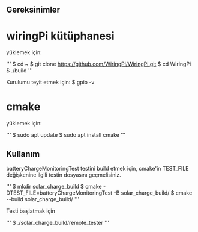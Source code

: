 ## Gereksinimler

# wiringPi kütüphanesi
yüklemek için:

'''
$ cd ~
$ git clone https://github.com/WiringPi/WiringPi.git
$ cd WiringPi
$ ./build
'''

Kurulumu teyit etmek için: $ gpio -v

# cmake
yüklemek için:

'''
$ sudo apt update
$ sudo apt install cmake
'''

## Kullanım

batteryChargeMonitoringTest testini build etmek için, cmake'in TEST_FILE değişkenine ilgili testin dosyasını geçmelisiniz.

'''
$ mkdir solar_charge_build
$ cmake -DTEST_FILE=batteryChargeMonitoringTest -B solar_charge_build/
$ cmake --build solar_charge_build/
'''

Testi başlatmak için

'''
$ ./solar_charge_build/remote_tester
'''
